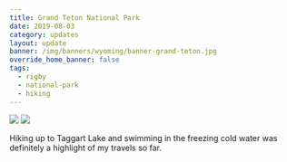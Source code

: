 ```yaml
---
title: Grand Teton National Park
date: 2019-08-03
category: updates
layout: update
banner: /img/banners/wyoming/banner-grand-teton.jpg
override_home_banner: false
tags:
  - rigby
  - national-park
  - hiking
---
```


<img src="{{ site.cdn }}/img/updates/wyoming/grand-teton/taggart-lake1.jpg">

<img src="{{ site.cdn }}/img/updates/wyoming/grand-teton/taggart-lake2.jpg">

<p class="text-center">
    Hiking up to Taggart Lake and swimming in the freezing cold water was definitely a highlight of my travels so far.
</p>

